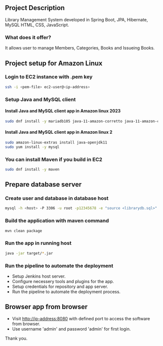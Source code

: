 ## Project Description

Library Management System developed in Spring Boot, JPA, Hibernate, MySQL HTML, CSS, JavaScript.

### What does it offer?

It allows user to manage Members, Categories, Books and Issueing Books.

## Project setup for Amazon Linux

### Login to EC2 instance with .pem key

```bash
ssh -i <pem-file> ec2-user@<ip-address>
```

### Setup Java and MySQL client

#### Install Java and MySQL client app in Amazon linux 2023

```bash
sudo dnf install -y mariadb105 java-11-amazon-corretto java-11-amazon-corretto-devel
```

#### Install Java and MySQL client app in Amazon linux 2

```bash
sudo amazon-linux-extras install java-openjdk11
sudo yum install -y mysql
```

### You can install Maven if you build in EC2

```bash
sudo dnf install -y maven
```

## Prepare database server

### Create user and  database in database host

```bash
mysql -h <host> -P 3306 -u root -p12345678 -e "source <librarydb.sql>"
```

### Build the application with maven command

```bash
mvn clean package
```

### Run the app in running host

```bash
java -jar target/*.jar
```

### Run the pipeline to automate the deployment

- Setup Jenkins host server.
- Configure necessery tools and plugins for the app.
- Setup credentials for repository and app server.
- Run the pipeline to automate the deployment process.

## Browser app from browser

- Visit <http://ip-address:8080> with defined port to access the software from browser.
- Use username 'admin' and password 'admin' for first login.

Thank you.
